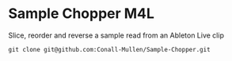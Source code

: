 # Sample Chopper M4L

Slice, reorder and reverse a sample read from an Ableton Live clip
```
git clone git@github.com:Conall-Mullen/Sample-Chopper.git
```

